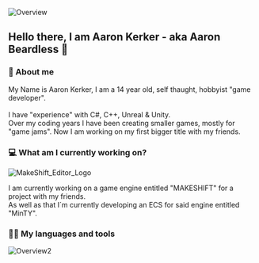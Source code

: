 ![Overview](https://user-images.githubusercontent.com/82168319/114108732-020fa300-98d4-11eb-8829-92daf9771a1b.png)


##  <b> Hello there, I am Aaron Kerker - aka Aaron Beardless </b> :wave:


### 📖 About me
My Name is Aaron Kerker, I am a 14 year old, self thaught, hobbyist "game developer". \
\
I have "experience" with C#, C++, Unreal & Unity. \
Over my coding years I have been creating smaller games, mostly for "game jams". Now I am working on my first bigger title with my friends. 

### 💻 What am I currently working on?
![MakeShift_Editor_Logo](https://user-images.githubusercontent.com/82168319/116848561-2a49a380-abed-11eb-84bc-b27808f40ca3.png)

I am currently working on a game engine entitled "MAKESHIFT" for a project with my friends. \
As well as that I´m currently developing an ECS for said engine entitled "MinTY".

### 👨‍💻 My languages and tools
![Overview2](https://user-images.githubusercontent.com/82168319/114110227-51a39e00-98d7-11eb-87f4-5e2b4d116989.png)

